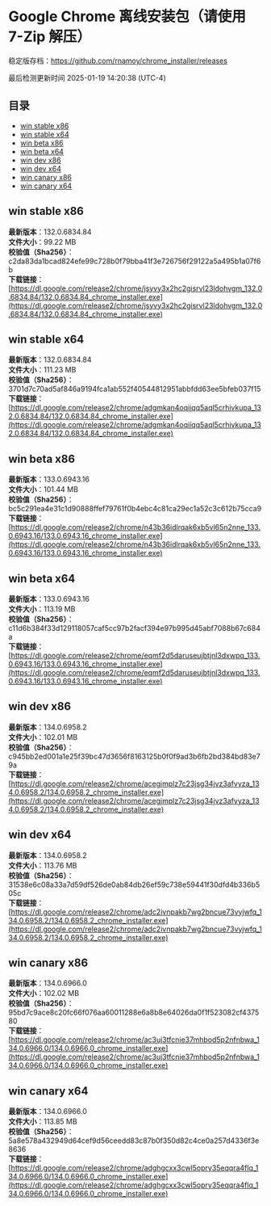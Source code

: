 # Google Chrome 离线安装包（请使用 7-Zip 解压）
稳定版存档：<https://github.com/rnamoy/chrome_installer/releases>

最后检测更新时间
2025-01-19 14:20:38 (UTC-4)


## 目录
* [win stable x86](https://github.com/rnamoy/chrome_installer?tab=readme-ov-file#win-stable-x86)
* [win stable x64](https://github.com/rnamoy/chrome_installer?tab=readme-ov-file#win-stable-x64)
* [win beta x86](https://github.com/rnamoy/chrome_installer?tab=readme-ov-file#win-beta-x86)
* [win beta x64](https://github.com/rnamoy/chrome_installer?tab=readme-ov-file#win-beta-x64)
* [win dev x86](https://github.com/rnamoy/chrome_installer?tab=readme-ov-file#win-dev-x86)
* [win dev x64](https://github.com/rnamoy/chrome_installer?tab=readme-ov-file#win-dev-x64)
* [win canary x86](https://github.com/rnamoy/chrome_installer?tab=readme-ov-file#win-canary-x86)
* [win canary x64](https://github.com/rnamoy/chrome_installer?tab=readme-ov-file#win-canary-x64)

## win stable x86
**最新版本**：132.0.6834.84  
**文件大小**：99.22 MB  
**校验值（Sha256）**：c2da83da1bcad824efe99c728b0f79bba41f3e726756f29122a5a495b1a07f6b  
**下载链接**：[https://dl.google.com/release2/chrome/jsyvy3x2hc2gisrvl23ldohvgm_132.0.6834.84/132.0.6834.84_chrome_installer.exe](https://dl.google.com/release2/chrome/jsyvy3x2hc2gisrvl23ldohvgm_132.0.6834.84/132.0.6834.84_chrome_installer.exe)  

## win stable x64
**最新版本**：132.0.6834.84  
**文件大小**：111.23 MB  
**校验值（Sha256）**：3701d7c70ad5af846a9194fca1ab552f40544812951abbfdd63ee5bfeb037f15  
**下载链接**：[https://dl.google.com/release2/chrome/adgmkan4oqiiqq5aql5crhivkupa_132.0.6834.84/132.0.6834.84_chrome_installer.exe](https://dl.google.com/release2/chrome/adgmkan4oqiiqq5aql5crhivkupa_132.0.6834.84/132.0.6834.84_chrome_installer.exe)  

## win beta x86
**最新版本**：133.0.6943.16  
**文件大小**：101.44 MB  
**校验值（Sha256）**：bc5c291ea4e31c1d90888ffef79761f0b4ebc4c81ca29ec1a52c3c612b75cca9  
**下载链接**：[https://dl.google.com/release2/chrome/n43b36idlrqak6xb5vl65n2nne_133.0.6943.16/133.0.6943.16_chrome_installer.exe](https://dl.google.com/release2/chrome/n43b36idlrqak6xb5vl65n2nne_133.0.6943.16/133.0.6943.16_chrome_installer.exe)  

## win beta x64
**最新版本**：133.0.6943.16  
**文件大小**：113.19 MB  
**校验值（Sha256）**：c11d6b384f33d129118057caf5cc97b2facf394e97b995d45abf7088b67c684a  
**下载链接**：[https://dl.google.com/release2/chrome/eqmf2d5daruseujbtjnl3dxwpq_133.0.6943.16/133.0.6943.16_chrome_installer.exe](https://dl.google.com/release2/chrome/eqmf2d5daruseujbtjnl3dxwpq_133.0.6943.16/133.0.6943.16_chrome_installer.exe)  

## win dev x86
**最新版本**：134.0.6958.2  
**文件大小**：102.01 MB  
**校验值（Sha256）**：c945bb2ed001a1e25f39bc47d3656f8163125b0f0f9ad3b6fb2bd384bd83e79a  
**下载链接**：[https://dl.google.com/release2/chrome/acegjmplz7c23jsg34jvz3afvyza_134.0.6958.2/134.0.6958.2_chrome_installer.exe](https://dl.google.com/release2/chrome/acegjmplz7c23jsg34jvz3afvyza_134.0.6958.2/134.0.6958.2_chrome_installer.exe)  

## win dev x64
**最新版本**：134.0.6958.2  
**文件大小**：113.76 MB  
**校验值（Sha256）**：31538e6c08a33a7d59df526de0ab84db26ef59c738e59441f30dfd4b336b505c  
**下载链接**：[https://dl.google.com/release2/chrome/adc2ivnpakb7wg2bncue73vyjwfq_134.0.6958.2/134.0.6958.2_chrome_installer.exe](https://dl.google.com/release2/chrome/adc2ivnpakb7wg2bncue73vyjwfq_134.0.6958.2/134.0.6958.2_chrome_installer.exe)  

## win canary x86
**最新版本**：134.0.6966.0  
**文件大小**：102.02 MB  
**校验值（Sha256）**：95bd7c9ace8c20fc66f076aa60011288e6a8b8e64026da0f1f523082cf437580  
**下载链接**：[https://dl.google.com/release2/chrome/ac3uj3tfcnie37mhbod5p2nfnbwa_134.0.6966.0/134.0.6966.0_chrome_installer.exe](https://dl.google.com/release2/chrome/ac3uj3tfcnie37mhbod5p2nfnbwa_134.0.6966.0/134.0.6966.0_chrome_installer.exe)  

## win canary x64
**最新版本**：134.0.6966.0  
**文件大小**：113.85 MB  
**校验值（Sha256）**：5a8e578a432949d64cef9d56ceedd83c87b0f350d82c4ce0a257d4336f3e8636  
**下载链接**：[https://dl.google.com/release2/chrome/adghgcxx3cwl5opry35eqqra4flq_134.0.6966.0/134.0.6966.0_chrome_installer.exe](https://dl.google.com/release2/chrome/adghgcxx3cwl5opry35eqqra4flq_134.0.6966.0/134.0.6966.0_chrome_installer.exe)  

